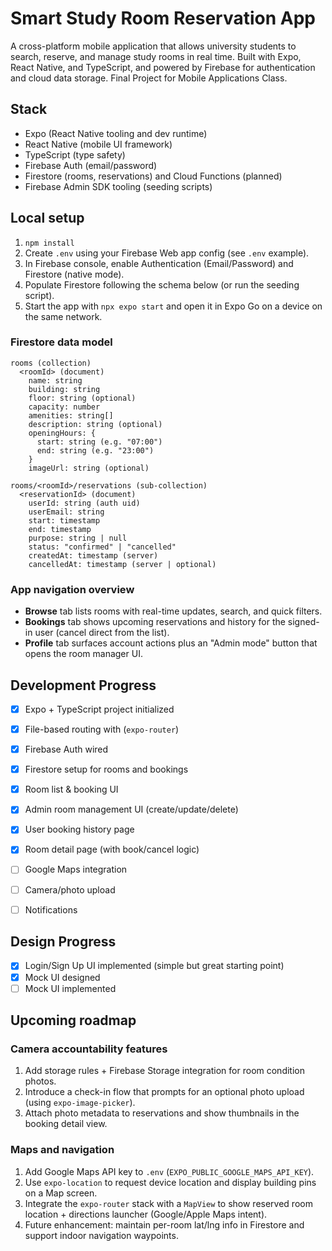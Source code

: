# Smart Study Room Reservation App

A cross-platform mobile application that allows university students to search, reserve, and manage study rooms in real time.
Built with Expo, React Native, and TypeScript, and powered by Firebase for authentication and cloud data storage.
Final Project for Mobile Applications Class.

## Stack
- Expo (React Native tooling and dev runtime)
- React Native (mobile UI framework)
- TypeScript (type safety)
- Firebase Auth (email/password)
- Firestore (rooms, reservations) and Cloud Functions (planned)
- Firebase Admin SDK tooling (seeding scripts)

## Local setup

1. `npm install`
2. Create `.env` using your Firebase Web app config (see `.env` example).
3. In Firebase console, enable Authentication (Email/Password) and Firestore (native mode).
4. Populate Firestore following the schema below (or run the seeding script).
5. Start the app with `npx expo start` and open it in Expo Go on a device on the same network.

### Firestore data model

```
rooms (collection)
  <roomId> (document)
    name: string
    building: string
    floor: string (optional)
    capacity: number
    amenities: string[]
    description: string (optional)
    openingHours: {
      start: string (e.g. "07:00")
      end: string (e.g. "23:00")
    }
    imageUrl: string (optional)

rooms/<roomId>/reservations (sub-collection)
  <reservationId> (document)
    userId: string (auth uid)
    userEmail: string
    start: timestamp
    end: timestamp
    purpose: string | null
    status: "confirmed" | "cancelled"
    createdAt: timestamp (server)
    cancelledAt: timestamp (server | optional)
```

### App navigation overview

- **Browse** tab lists rooms with real-time updates, search, and quick filters.
- **Bookings** tab shows upcoming reservations and history for the signed-in user (cancel direct from the list).
- **Profile** tab surfaces account actions plus an "Admin mode" button that opens the room manager UI.

## Development Progress
- [x] Expo + TypeScript project initialized
- [x] File-based routing with (`expo-router`)
- [x] Firebase Auth wired
- [x] Firestore setup for rooms and bookings
- [x] Room list & booking UI
- [x] Admin room management UI (create/update/delete)
- [x] User booking history page
- [x] Room detail page (with book/cancel logic)
- [ ] Google Maps integration
- [ ] Camera/photo upload
- [ ] Notifications



## Design Progress
- [x] Login/Sign Up UI implemented (simple but great starting point)
- [x] Mock UI designed
- [ ] Mock UI implemented

## Upcoming roadmap

### Camera accountability features
1. Add storage rules + Firebase Storage integration for room condition photos.
2. Introduce a check-in flow that prompts for an optional photo upload (using `expo-image-picker`).
3. Attach photo metadata to reservations and show thumbnails in the booking detail view.

### Maps and navigation
1. Add Google Maps API key to `.env` (`EXPO_PUBLIC_GOOGLE_MAPS_API_KEY`).
2. Use `expo-location` to request device location and display building pins on a Map screen.
3. Integrate the `expo-router` stack with a `MapView` to show reserved room location + directions launcher (Google/Apple Maps intent).
4. Future enhancement: maintain per-room lat/lng info in Firestore and support indoor navigation waypoints.